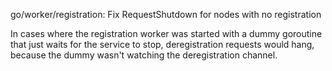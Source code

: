go/worker/registration: Fix RequestShutdown for nodes with no registration

In cases where the registration worker was started with a dummy
goroutine that just waits for the service to stop, deregistration
requests would hang, because the dummy wasn't watching the
deregistration channel.
